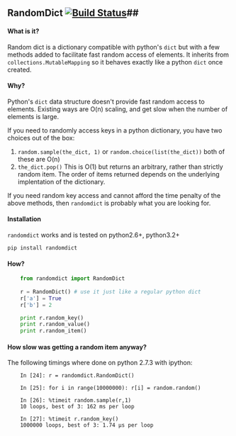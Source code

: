 ## RandomDict [![Build Status](https://travis-ci.org/robtandy/randomdict.svg)](https://travis-ci.org/robtandy/randomdict)##

#### What is it?
Random dict is a dictionary compatible with python's `dict` but with a few methods added to facilitate fast random access of elements.  It inherits from `collections.MutableMapping` so it behaves exactly like a python `dict` once created.

#### Why?
Python's `dict` data structure doesn't provide fast random access to elements.  Existing ways are O(n) scaling, and get slow when the number of elements is large.

If you need to randomly access keys in a python dictionary, you have two choices out of the box:

1. `random.sample(the_dict, 1)` or `random.choice(list(the_dict))` both of these are O(n)
2.  `the_dict.pop()` This is O(1) but returns an arbitrary, rather than strictly random item.  The order of items returned depends on the underlying implentation of the dictionary.

If you need random key access and cannot afford the time penalty of the above methods, then `randomdict` is probably what you are looking for.

#### Installation
`randomdict` works and is tested on python2.6+, python3.2+

`pip install randomdict`

#### How?
```python
    from randomdict import RandomDict
    
    r = RandomDict() # use it just like a regular python dict
    r['a'] = True
    r['b'] = 2

    print r.random_key()
    print r.random_value()
    print r.random_item()
```

#### How slow was getting a random item anyway?
The following timings where done on python 2.7.3 with ipython:
```
    In [24]: r = randomdict.RandomDict()

    In [25]: for i in range(10000000): r[i] = random.random()

    In [26]: %timeit random.sample(r,1)
    10 loops, best of 3: 162 ms per loop

    In [27]: %timeit r.random_key()
    1000000 loops, best of 3: 1.74 µs per loop

``` 


